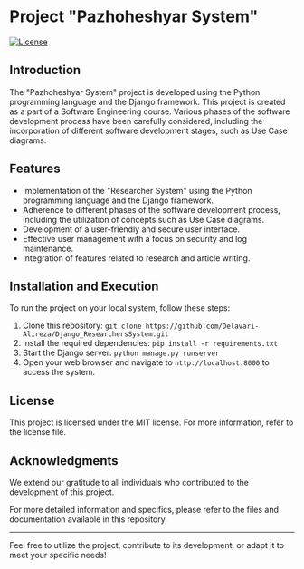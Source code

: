 # Project "Pazhoheshyar System"

[![License](https://img.shields.io/badge/License-MIT-blue.svg)](https://opensource.org/licenses/MIT)

## Introduction

The "Pazhoheshyar System" project is developed using the Python programming language and the Django framework. This project is created as a part of a Software Engineering course. Various phases of the software development process have been carefully considered, including the incorporation of different software development stages, such as Use Case diagrams.

## Features

- Implementation of the "Researcher System" using the Python programming language and the Django framework.
- Adherence to different phases of the software development process, including the utilization of concepts such as Use Case diagrams.
- Development of a user-friendly and secure user interface.
- Effective user management with a focus on security and log maintenance.
- Integration of features related to research and article writing.

## Installation and Execution

To run the project on your local system, follow these steps:

1. Clone this repository: `git clone https://github.com/Delavari-Alireza/Django_ResearchersSystem.git`
2. Install the required dependencies: `pip install -r requirements.txt`
3. Start the Django server: `python manage.py runserver`
4. Open your web browser and navigate to `http://localhost:8000` to access the system.

## License

This project is licensed under the MIT license. For more information, refer to the license file.

## Acknowledgments

We extend our gratitude to all individuals who contributed to the development of this project.

For more detailed information and specifics, please refer to the files and documentation available in this repository.

---

Feel free to utilize the project, contribute to its development, or adapt it to meet your specific needs!
